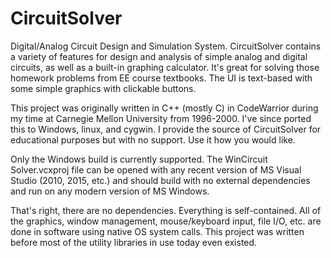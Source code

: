 # CircuitSolver
Digital/Analog Circuit Design and Simulation System. CircuitSolver contains a variety of features for design and analysis of simple analog and digital circuits, as well as a built-in graphing calculator. It's great for solving those homework problems from EE course textbooks. The UI is text-based with some simple graphics with clickable buttons.

This project was originally written in C++ (mostly C) in CodeWarrior during my time at Carnegie Mellon University from 1996-2000. I've since ported this to Windows, linux, and cygwin. I provide the source of CircuitSolver for educational purposes but with no support. Use it how you would like.

Only the Windows build is currently supported. The WinCircuit Solver.vcxproj file can be opened with any recent version of MS Visual Studio (2010, 2015, etc.) and should build with no external dependencies and run on any modern version of MS Windows.

That's right, there are no dependencies. Everything is self-contained. All of the graphics, window management, mouse/keyboard input, file I/O, etc. are done in software using native OS system calls. This project was written before most of the utility libraries in use today even existed. 
